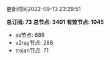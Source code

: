 更新时间2022-09-13 23:29:51

**总订阅: 73**
**总节点: 3401**
**有效节点: 1045**
- ss节点: 686
- v2ray节点: 288
- trojan节点: 71
